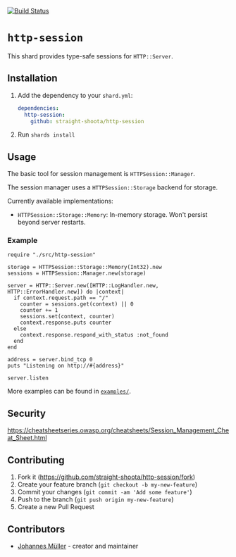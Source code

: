 [![Build Status](https://github.com/straight-shoota/http-session/actions/workflows/ci.yml/badge.svg?branch=master&event=push)](https://github.com/straight-shoota/http-session/actions/workflows/ci.yml)

# `http-session`

This shard provides type-safe sessions for `HTTP::Server`.

## Installation

1. Add the dependency to your `shard.yml`:

   ```yaml
   dependencies:
     http-session:
       github: straight-shoota/http-session
   ```

2. Run `shards install`

## Usage

The basic tool for session management is `HTTPSession::Manager`.

The session manager uses a `HTTPSession::Storage` backend for storage.

Currently available implementations:

* `HTTPSession::Storage::Memory`: In-memory storage. Won't persist beyond
  server restarts.

### Example

```crystal
require "./src/http-session"

storage = HTTPSession::Storage::Memory(Int32).new
sessions = HTTPSession::Manager.new(storage)

server = HTTP::Server.new([HTTP::LogHandler.new, HTTP::ErrorHandler.new]) do |context|
  if context.request.path == "/"
    counter = sessions.get(context) || 0
    counter += 1
    sessions.set(context, counter)
    context.response.puts counter
  else
    context.response.respond_with_status :not_found
  end
end

address = server.bind_tcp 0
puts "Listening on http://#{address}"

server.listen
```

More examples can be found in [`examples/`](examples).

## Security

https://cheatsheetseries.owasp.org/cheatsheets/Session_Management_Cheat_Sheet.html

## Contributing

1. Fork it (<https://github.com/straight-shoota/http-session/fork>)
2. Create your feature branch (`git checkout -b my-new-feature`)
3. Commit your changes (`git commit -am 'Add some feature'`)
4. Push to the branch (`git push origin my-new-feature`)
5. Create a new Pull Request

## Contributors

- [Johannes Müller](https://github.com/straight-shoota) - creator and maintainer
